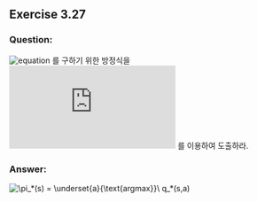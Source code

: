 ## Exercise 3.27

### Question:

![equation](https://latex.codecogs.com/svg.latex?\pi_*) 를 구하기 위한 방정식을 ![equation](https://latex.codecogs.com/svg.latex?q_*) 를 이용하여 도출하라.

### Answer:

<img src="https://latex.codecogs.com/svg.latex?\pi_*(s)&space;=&space;\underset{a}{\text{argmax}}\&space;q_*(s,a)" title="\pi_*(s) = \underset{a}{\text{argmax}}\ q_*(s,a)" />
